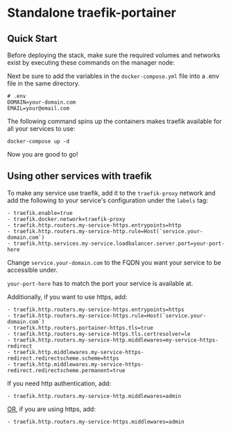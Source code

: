 # Standalone traefik-portainer

## Quick Start
Before deploying the stack, make sure the required volumes and networks exist by executing these commands on the manager node:

Next be sure to add the variables in the `docker-compose.yml` file into a .env file in the same directory.

    # .env
    DOMAIN=your-domain.com
    EMAIL=your@email.com

The following command spins up the containers makes traefik available for all your services to use:
    
    docker-compose up -d

Now you are good to go!

## Using other services with traefik
To make any service use traefik, add it to the `traefik-proxy` network and add the following to your service's configuration under the `labels` tag:

    - traefik.enable=true
    - traefik.docker.network=traefik-proxy
    - traefik.http.routers.my-service-https.entrypoints=http
    - traefik.http.routers.my-service-http.rule=Host(`service.your-domain.com`)
    - traefik.http.services.my-service.loadbalancer.server.port=your-port-here
      
Change `service.your-domain.com` to the FQDN you want your service to be accessible under.

`your-port-here` has to match the port your service is available at.

Additionally, if you want to use https, add:

    - traefik.http.routers.my-service-https.entrypoints=https
    - traefik.http.routers.my-service-https.rule=Host(`service.your-domain.com`)
    - traefik.http.routers.portainer-https.tls=true
    - traefik.http.routers.my-service-https.tls.certresolver=le
    - traefik.http.routers.my-service-http.middlewares=my-service-https-redirect
    - traefik.http.middlewares.my-service-https-redirect.redirectscheme.scheme=https
    - traefik.http.middlewares.my-service-https-redirect.redirectscheme.permanent=true

If you need http authentication, add:

    - traefik.http.routers.my-service-http.middlewares=admin

<u>OR</u>, if you are using https, add:

    - traefik.http.routers.my-service-https.middlewares=admin
      
